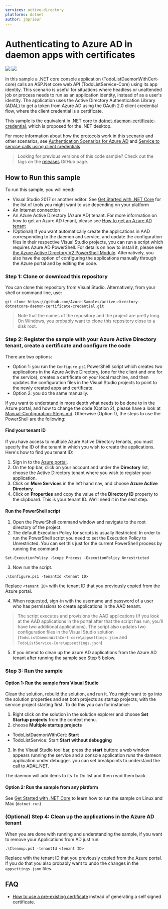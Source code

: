 ```yaml
---
services: active-directory
platforms: dotnet
author: jmprieur
---
```

# Authenticating to Azure AD in daemon apps with certificates

![](https://identitydivision.visualstudio.com/_apis/public/build/definitions/a7934fdd-dcde-4492-a406-7fad6ac00e17/30/badge)
![](https://githuborgrepohealth.azurewebsites.net/api/TestBadge?id=3)

In this sample a .NET core console application (TodoListDaemonWithCert-core) calls an ASP.Net core web API (TodoListService-Core) using its app identity. This scenario is useful for situations where headless or unattended job or process needs to run as an application identity, instead of as a user's identity. The application uses the Active Directory Authentication Library (ADAL) to get a token from Azure AD using the OAuth 2.0 client credential flow, where the client credential is a certificate.

This sample is the equivalent in .NET core to [dotnet-daemon-certificate-credential](https://github.com/Azure-Samples/active-directory-dotnet-daemon-certificate-credential), which is proposed for the .NET desktop.

For more information about how the protocols work in this scenario and other scenarios, see [Authentication Scenarios for Azure AD](http://go.microsoft.com/fwlink/?LinkId=394414) and [Service to service calls using client credentials](https://github.com/Microsoft/azure-docs/blob/master/articles/active-directory/develop/active-directory-protocols-oauth-service-to-service.md)

> Looking for previous versions of this code sample? Check out the tags on the [releases](../../releases) GitHub page.

## How to Run this sample

To run this sample, you will need:
 - Visual Studio 2017 or another editor. See [Get Started with .NET Core](https://www.microsoft.com/net/core#windowsvs2017) for the list of tools you might want to use depending on your platform
 - An Internet connection
 - An Azure Active Directory (Azure AD) tenant. For more information on how to get an Azure AD tenant, please see [How to get an Azure AD tenant](https://azure.microsoft.com/en-us/documentation/articles/active-directory-howto-tenant/)
 - (Optional) If you want automatically create the applications in AAD corresponding to the daemon and service, and update the configuration files in their respective Visual Studio projects, you can run a script which requires Azure AD PowerShell. For details on how to install it, please see [the Azure Active Directory V2 PowerShell Module](https://www.powershellgallery.com/packages/AzureAD/).
 Alternatively, you also have the option of configuring the applications  manually through the Azure portal and by editing the code.

### Step 1:  Clone or download this repository

You can clone this repository from Visual Studio. Alternatively, from your shell or command line, use:

`git clone https://github.com/Azure-Samples/active-directory-dotnetcore-daemon-certificate-credential.git`

> Note that the names of the repository and the project are pretty long. On Windows, you probably want to clone this repository close to a disk root. 

### Step 2:  Register the sample with your Azure Active Directory tenant, create a certificate and configure the code

There are two options:
 - Option 1: you run the `Configure.ps1` PowerShell script which creates two applications in the Azure Active Directory, (one for the client and one for the service), creates a certificate on your local machine, and then updates the configuration files in the Visual Studio projects to point to the newly created apps and certificate.
 - Option 2: you do the same manually.

If you want to understand in more depth what needs to be done to in the Azure portal, and how to change the code (Option 2), please have a look at [Manual-Configuration-Steps.md](./Manual-Configuration-Steps.md). Otherwise (Option 1), the steps to use the PowerShell are the following:

#### Find your tenant ID
If you have access to multiple Azure Active Directory tenants, you must specify the ID of the tenant in which you wish to create the applications. Here's how to find you tenant ID:
 1. Sign in to the [Azure portal](https://portal.azure.com).
 2. On the top bar, click on your account and under the **Directory** list, choose the Active Directory tenant where you wish to register your application.
 3. Click on **More Services** in the left hand nav, and choose **Azure Active Directory**.
 4. Click on **Properties** and copy the value of the **Directory ID** property to the clipboard. This is your tenant ID. We'll need it in the next step.

#### Run the PowerShell script
 1. Open the PowerShell command window and navigate to the root directory of the project.
 2. The default Execution Policy for scripts is usually Restricted. In order to run the PowerShell script you need to set the Execution Policy to Unrestricted. You can set this just for the current PowerShell process by running the command

 `Set-ExecutionPolicy -Scope Process -ExecutionPolicy Unrestricted`
 
 3. Now run the script.

  `.\Configure.ps1 -tenantId <tenant ID>`

  Replace `<tenant ID>` with the tenant ID that you previously copied from the Azure portal.
  
 4. When requested, sign-in with the username and password of a user who has permissions to create applications in the AAD tenant.

> The script executes and provisions the AAD applications (If you look at the AAD applications in the portal after that the script has run, you'll have two additional applications). The script also updates two configuration files in the Visual Studio solution (`TodoListDaemonWithCert-core\appsettings.json` and `TodoListService-Core\appsettings.json`)
 5. If you intend to clean up the azure AD applications from the Azure AD tenant after running the sample see Step 5 below.

### Step 3:  Run the sample
#### Option 1: Run the sample from Visual Studio
Clean the solution, rebuild the solution, and run it.  You might want to go into the solution properties and set both projects as startup projects, with the service project starting first. To do this you can for instance:
 1. Right click on the solution in the solution explorer and choose **Set Startup projects** from the context menu.
 2. choose **Multiple startup projects**
  - TodoListDaemonWithCert: **Start**
  - TodoListService: Start **Start without debugging**
 3. In the Visual Studio tool bar, press the **start** button: a web window appears running the service and a console application runs the dameon application under debugger. you can set breakpoints to understand the call to ADAL.NET.

The daemon will add items to its To Do list and then read them back.

#### Option 2: Run the sample from any platform
See [Get Started with .NET Core](https://www.microsoft.com/net/core#windowsvs2017) to learn how to run the sample on Linux and Mac (```dotnet run```)


### (Optional) Step 4:  Clean up the applications in the Azure AD tenant
When you are done with running and understanding the sample, if you want to remove your Applications from AD just run:

`.\Cleanup.ps1 -tenantId <tenant ID>`

Replace with the tenant ID that you previously copied from the Azure portal.
If you do that you also probably want to undo the changes in the `appsettings.json` files.


## FAQ
- [How to use a pre-existing certificate](https://github.com/Azure-Samples/active-directory-dotnet-daemon-certificate-credential/issues/29) instead of generating a self signed certificate.
